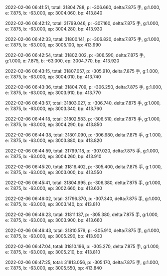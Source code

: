 2022-02-06 06:41:51, total: 31804.788, p: -306.660, delta:7.875 手, g:1.000, e: 7.875, b: -63.000, ep: 3004.060, bp: 413.840

2022-02-06 06:42:12, total: 31799.046, p: -307.160, delta:7.875 手, g:1.000, e: 7.875, b: -63.000, ep: 3004.280, bp: 413.930

2022-02-06 06:42:33, total: 31800.141, p: -306.820, delta:7.875 手, g:1.000, e: 7.875, b: -63.000, ep: 3005.100, bp: 413.990

2022-02-06 06:42:54, total: 31802.002, p: -306.590, delta:7.875 手, g:1.000, e: 7.875, b: -63.000, ep: 3004.770, bp: 413.920

2022-02-06 06:43:15, total: 31807.057, p: -305.910, delta:7.875 手, g:1.000, e: 7.875, b: -63.000, ep: 3004.010, bp: 413.740

2022-02-06 06:43:36, total: 31804.709, p: -306.250, delta:7.875 手, g:1.000, e: 7.875, b: -63.000, ep: 3003.910, bp: 413.770

2022-02-06 06:43:57, total: 31803.027, p: -306.740, delta:7.875 手, g:1.000, e: 7.875, b: -63.000, ep: 3003.340, bp: 413.760

2022-02-06 06:44:18, total: 31802.583, p: -306.510, delta:7.875 手, g:1.000, e: 7.875, b: -63.000, ep: 3004.290, bp: 413.850

2022-02-06 06:44:38, total: 31801.090, p: -306.680, delta:7.875 手, g:1.000, e: 7.875, b: -63.000, ep: 3003.880, bp: 413.820

2022-02-06 06:44:59, total: 31799.118, p: -307.020, delta:7.875 手, g:1.000, e: 7.875, b: -63.000, ep: 3004.260, bp: 413.910

2022-02-06 06:45:20, total: 31816.402, p: -305.400, delta:7.875 手, g:1.000, e: 7.875, b: -63.000, ep: 3003.000, bp: 413.550

2022-02-06 06:45:41, total: 31804.995, p: -306.380, delta:7.875 手, g:1.000, e: 7.875, b: -63.000, ep: 3002.660, bp: 413.630

2022-02-06 06:46:02, total: 31796.370, p: -307.340, delta:7.875 手, g:1.000, e: 7.875, b: -63.000, ep: 3003.140, bp: 413.810

2022-02-06 06:46:23, total: 31811.137, p: -305.380, delta:7.875 手, g:1.000, e: 7.875, b: -63.000, ep: 3003.900, bp: 413.660

2022-02-06 06:46:43, total: 31810.579, p: -305.910, delta:7.875 手, g:1.000, e: 7.875, b: -63.000, ep: 3005.290, bp: 413.900

2022-02-06 06:47:04, total: 31810.196, p: -305.270, delta:7.875 手, g:1.000, e: 7.875, b: -63.000, ep: 3005.210, bp: 413.810

2022-02-06 06:47:25, total: 31813.056, p: -305.170, delta:7.875 手, g:1.000, e: 7.875, b: -63.000, ep: 3005.550, bp: 413.840
